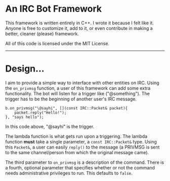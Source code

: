 # An IRC Bot Framework

This framework is written entirely in C++. I wrote it because I felt like it.
Anyone is free to customize it, add to it, or even contribute in making a better, cleaner (please) framework.

All of this code is licensed under the MIT License.

---
# Design...

I aim to provide a simple way to interface with other entities on IRC. Using the `on_privmsg` function, a user of this framework can add some extra functionality. The bot will listen for a trigger like ("\@something"). The trigger has to be the beginning of another user's IRC message.

	b.on_privmsg("\@sayhi", [](const IRC::Packet& packet){
		packet.reply("Hello!");
	}, "says hello");

In this code above, "\@sayhi" is the trigger.

The lambda function is what gets run upon a triggering. The lambda function __must__ take a single parameter, a `const IRC::Packet&` type. Using this `Packet&`, a user can easily `reply()` to the message (a PRIVMSG is sent to the same channel/person from which the original message came).

The third parameter to `on_privmsg` is a description of the command. There is a fourth, optional parameter that specifies whether or not the command needs administrative privileges to run. This defaults to `false`.
